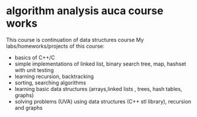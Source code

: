 # algorithm analysis auca course works
This course is continuation of data structures course
My labs/homeworks/projects of this course:
* basics of C++/C
* simple implementations of linked list, binary search tree, map, hashset with unit testing
* learning recursion, backtracking
* sorting, searching algorithms
* learning basic data structures (arrays,linked lists , trees, hash tables, graphs)
* solving problems (UVA) using data structures (C++ stl library), recursion and graphs
